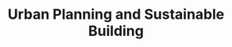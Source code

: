 ---
title: "Urban Planning and Sustainable Building"
specialty: 
    enable : true
    main_title: "Urban Planning and "
    color_title: "Sustainable Building"
    case_studies1: Case
    case_studies2: Studies
    main_bg_image_webp: images/specialties/planning-building/Planificacion-urbana-banner.jpg
    main_bg_image: images/specialties/planning-building/Planificacion-urbana-banner.jpg
    image_webp: images/specialties/planning-building/Planificacion-urbana-icono-1.png
    image: images/specialties/planning-building/Planificacion-urbana-icono-1.png
    extra_title : Más de 20 proyectos similares
    extra_content : sobre planificación urbana y edificación sustentable en el ámbito nacional e internacional
    bg_image : "images/backgrounds/Background-blanco-2.jpg"
    bg_image_webp : "images/backgrounds/Background-blanco-2.jpg"
    description : "This is meta description"
    subtitle: "Soluciones para ciudades y edificaciones"
    text: "Creamos soluciones para ciudades y edificaciones que reduzcan los costos de inversión y mantenimiento, mejoren la calidad de vida de sus habitantes y tengan un buen desempeño ambiental y energético."
    icon: ""
    casestudy_item:
      # casestudy item loop
      - name: "Urban Growth Scenarios to evaluate the benefits of urban densification strategies."
        case_locations: León, Estado de Guanajuato, México
        case_years: 2019 - 2020
        case_clients: German Agency for International Cooperation (GIZ) and City Government of León, Guanajuato, Mexico
        case_id: ph1
        case_content: "The project consists of the development of urban growth scenarios to analyze the benefits of urban densification in previously identified vacant lots within the city of León, Guanajuato. The project is a collaboration with the German Agency for International Cooperation (GIZ) to support the urban planning process in the city of León, Guanajuato."
        tab_image: images/specialties/planning-building/Ilustra-1.png
        tab_image_webp: images/specialties/planning-building/Ilustra-1.png
        case_image: images/specialties/planning-building/Ilustra-1.png
        case_image_webp: images/specialties/planning-building/Ilustra-1.png
      # casestudy item loop
      - name: "Urban Growth Scenarios for the Hashemite Kingdom of Jordan"
        case_locations: Amman, Irbid, Zarqa, Russiefa and Mafraq, Jordan
        case_years: 2017-2018
        case_clients: World Bank Group and Korean Green Growth Trust Fund
        case_id: ph2
        case_content: "Through modeling urban scenarios, the Jordanian national government and local authorities in Amman, Irbid, Russeifa, Zarqa and Mafraq evaluated strategies and investments to drive long-term sustainable urban development in the country. The study compares different urban growth alternatives for the five cities. Through the study, the impact of different public policies on the environmental, social and economic aspects was quantitatively compared, informing decision makers and generating consensus on the policies that provide greater benefits. The project was developed with funds from the Korean Green Growth Trust Fund through the World Bank Group."
        tab_image: images/specialties/planning-building/Ilustra-2.png
        tab_image_webp: images/specialties/planning-building/Ilustra-2.png
        case_image: images/specialties/planning-building/Ilustra-2.png
        case_image_webp: images/specialties/planning-building/Ilustra-2.png
      # casestudy item loop
      - name: "Urban Growth Scenarios for Indonesia"
        case_locations: Denpasar, Semarang and Palu, Indonesia
        case_years: 2017-2018
        case_clients: World Bank Group, Korean Green Growth Trust Fund and National Government of Indonesia
        case_id: ph3
        case_content: "The Urban Growth Scenarios for Indonesia was funded by the Korean Green Growth Trust Fund through the World Bank Group to assess development paths for two Indonesian cities –Semarang and Denpasar. Urban growth scenarios were developed adapting two tools: Suitability and Urban Performance. The tools were used to visualize impacts of different public policies on the environmental, social and economic dimensions. The scenarios included different urban public policies in terms of housing availability, water efficiency, energy consumption, costs-revenues balance and greenhouse gases emissions, thus estimating environmental, social, and economic indicators for each urban growth path option. Additionally, the benefits and drawbacks of different combinations of public policies, projects and conditions were assessed to reach consensus about the best development path. Stakeholders participated in a series of capacity building and technology transfer workshops. Finally, as an extension for the project, we proposed new land regulations for Palu, after the 2018 earthquake and tsunami."
        tab_image: images/specialties/planning-building/Ilustra-3.png
        tab_image_webp: images/specialties/planning-building/Ilustra-3.png
        case_image: images/specialties/planning-building/Ilustra-3.png
        case_image_webp: images/specialties/planning-building/Ilustra-3.png
---
